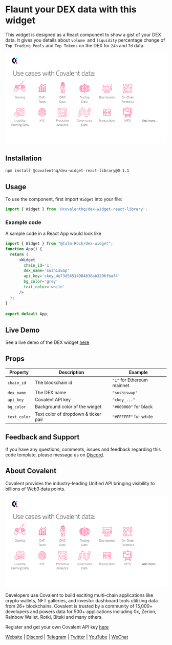 # Flaunt your DEX data with this widget
This widget is designed as a React component to show a gist of your DEX data. It gives you details about `volume `and `liquidity` percentage change of `Top Trading Pools` and `Top Tokens` on the DEX for `24h` and `7d` data.

![DEX Demo gif](./public/covalent_usecases.png)

## Installation
```sh
npm install @covalenthq/dex-widget-react-library@0.1.1
```

## Usage
To use the component, first import `Widget` into your file:
```jsx
import { Widget } from '@covalenthq/dex-widget-react-library'; 
```

### Example code
A sample code in a React App would look like
```jsx
import { Widget } from "@Calm-Rock/dex-widget";
function App() {
  return (
      <Widget 
        chain_id='1'
        dex_name='sushiswap'
        api_key='ckey_4e73d56514984838ab3206fbaf4'
        bg_color='grey'
        text_color='white'
      /> 
  );
}

export default App;
```
## Live Demo
See a live demo of the DEX widget [here](https://covalenthq.github.io/dex-widget-demo/)

## Props

| Property |Description | Example |
| -------- | -------- | -------- |
| `chain_id`     | The blockchain id     | `"1"` for Ethereum mainnet
| `dex_name`     | The DEX name     |`"sushiswap"`
| `api_key`     | Covalent API key     |`"ckey_..."`
| `bg_color`     | Background color of the widget     |`"#000000"` for black
| `text_color`     | Text color of dropdown & ticker pair|`"#FFFFFF"` for white


## Feedback and Support
If you have any questions, comments, issues and feedback regarding this code template, please message us on [Discord](https://covalenthq.com/discord).

## About Covalent
Covalent provides the industry-leading Unified API bringing visibility to billions of Web3 data points. 

![Covalent Use Cases](./public/covalent_usecases.png)

Developers use Covalent to build exciting multi-chain applications like crypto wallets, NFT galleries, and investor dashboard tools utilizing data from 26+ blockchains. Covalent is trusted by a community of 15,000+ developers and powers data for 500+ applications including 0x, Zerion, Rainbow Wallet, Rotki, Bitski and many others.

Register and get your own Covalent API key [here](https://www.covalenthq.com/platform)

[Website](https://www.covalenthq.com) | [Discord](https://covalenthq.com/discord) | [Telegram](https://t.me/CovalentHQ) | [Twitter](https://twitter.com/covalent_hq) | [YouTube](https://www.youtube.com/channel/UCGn-T9qPiXAx490Wr6WPbOw) | [WeChat](https://mp.weixin.qq.com/s?__biz=MzU0MzY5ODMzMg==&mid=2247483899&idx=1&sn=9c1d4df3acc04bc35c429b244307d3c7&chksm=fb063d08cc71b41e2da96b4747513acf2ab9182babe57c135e4a7d1fef9255eb3b310217835c&token=2144505038&lang=zh_CN#rd)